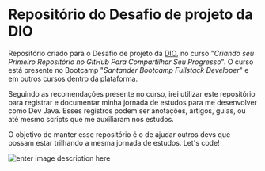 
# Repositório do Desafio de projeto da DIO

Repositório criado para o Desafio de projeto da [DIO](https://www.dio.me/), no curso "*Criando seu Primeiro Repositório no GitHub Para Compartilhar Seu Progresso*". 
O curso está presente no Bootcamp "*Santander Bootcamp Fullstack Developer*" e em outros cursos dentro da plataforma.

Seguindo as recomendações presente no curso, irei utilizar este repositório para registrar e documentar minha jornada de estudos para me desenvolver como Dev Java. Esses registros podem ser anotações, artigos, guias, ou até mesmo scripts que me auxiliaram nos estudos.

O objetivo de manter esse repositório é o de ajudar outros devs que possam estar trilhando a mesma jornada de estudos. 
Let's code!

![enter image description here](https://c.tenor.com/NOYF3f82b_gAAAAM/programmer.gif)
